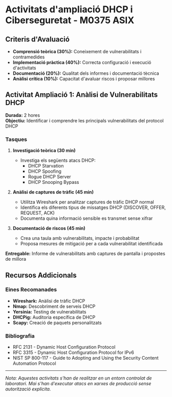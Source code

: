 # Activitats d'ampliació DHCP i Ciberseguretat - M0375 ASIX

## Criteris d'Avaluació

- **Comprensió teòrica (30%):** Coneixement de vulnerabilitats i contramedides
- **Implementació pràctica (40%):** Correcta configuració i execució d'activitats
- **Documentació (20%):** Qualitat dels informes i documentació tècnica
- **Anàlisi crítica (10%):** Capacitat d'avaluar riscos i proposar millores

## Activitat Ampliació 1: Anàlisi de Vulnerabilitats DHCP

**Durada:** 2 hores  
**Objectiu:** Identificar i comprendre les principals vulnerabilitats del protocol DHCP

### Tasques

1. **Investigació teòrica (30 min)**
   - Investiga els següents atacs DHCP:
     - DHCP Starvation
     - DHCP Spoofing
     - Rogue DHCP Server
     - DHCP Snooping Bypass

2. **Anàlisi de captures de tràfic (45 min)**
   - Utilitza Wireshark per analitzar captures de tràfic DHCP normal
   - Identifica els diferents tipus de missatges DHCP (DISCOVER, OFFER, REQUEST, ACK)
   - Documenta quina informació sensible es transmet sense xifrar

3. **Documentació de riscos (45 min)**
   - Crea una taula amb vulnerabilitats, impacte i probabilitat
   - Proposa mesures de mitigació per a cada vulnerabilitat identificada

**Entregable:** Informe de vulnerabilitats amb captures de pantalla i propostes de millora

## Recursos Addicionals

### Eines Recomanades

- **Wireshark:** Anàlisi de tràfic DHCP
- **Nmap:** Descobriment de serveis DHCP
- **Yersinia:** Testing de vulnerabilitats
- **DHCPig:** Auditoria específica de DHCP
- **Scapy:** Creació de paquets personalitzats

### Bibliografia

- RFC 2131 - Dynamic Host Configuration Protocol
- RFC 3315 - Dynamic Host Configuration Protocol for IPv6
- NIST SP 800-117 - Guide to Adopting and Using the Security Content Automation Protocol

---

*Nota: Aquestes activitats s'han de realitzar en un entorn controlat de laboratori. Mai s'han d'executar atacs en xarxes de producció sense autorització explícita.*
